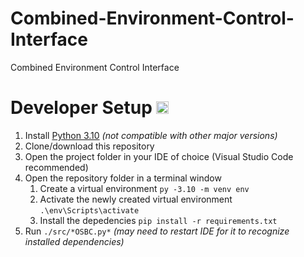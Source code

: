 # Combined-Environment-Control-Interface
Combined Environment Control Interface

# Developer Setup <img height=20 src="documentation/media/windows_logo.png"/>
1. Install [Python 3.10](https://www.python.org/downloads/release/python-3109/) *(not compatible with other major versions)*
2. Clone/download this repository
3. Open the project folder in your IDE of choice (Visual Studio Code recommended)
4. Open the repository folder in a terminal window
   1. Create a virtual environment ```py -3.10 -m venv env```
   2. Activate the newly created virtual environment ```.\env\Scripts\activate```
   3. Install the depedencies ```pip install -r requirements.txt```
5. Run `./src/*OSBC.py*` *(may need to restart IDE for it to recognize installed dependencies)*
